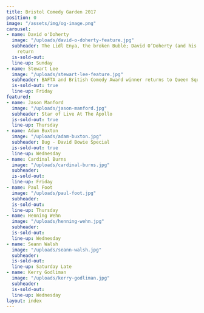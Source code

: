 ```yaml
---
title: Bristol Comedy Garden 2017
position: 0
image: "/assets/img/og-image.png"
carousel:
- name: David o'Doherty
  image: "/uploads/david-o-doherty-feature.jpg"
  subheader: The Lidl Enya, the broken Bublé; David O’Doherty (and his tiny keyboard)
    return
  is-sold-out: 
  line-up: Sunday
- name: Stewart Lee
  image: "/uploads/stewart-lee-feature.jpg"
  subheader: BAFTA and British Comedy Award winner returns to Queen Square
  is-sold-out: true
  line-up: Friday
featured:
- name: Jason Manford
  image: "/uploads/jason-manford.jpg"
  subheader: Star of Live At The Apollo
  is-sold-out: true
  line-up: Thursday
- name: Adam Buxton
  image: "/uploads/adam-buxton.jpg"
  subheader: Bug - David Bowie Special
  is-sold-out: true
  line-up: Wednesday
- name: Cardinal Burns
  image: "/uploads/cardinal-burns.jpg"
  subheader:
  is-sold-out:
  line-up: Friday
- name: Paul Foot
  image: "/uploads/paul-foot.jpg"
  subheader:
  is-sold-out:
  line-up: Thursday
- name: Henning Wehn
  image: "/uploads/henning-wehn.jpg"
  subheader:
  is-sold-out:
  line-up: Wednesday
- name: Seann Walsh
  image: "/uploads/seann-walsh.jpg"
  subheader:
  is-sold-out:
  line-up: Saturday Late
- name: Kerry Godliman
  image: "/uploads/kerry-godliman.jpg"
  subheader:
  is-sold-out:
  line-up: Wednesday
layout: index
---
```


